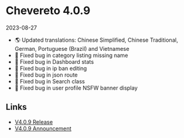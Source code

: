 # Chevereto 4.0.9

2023-08-27

- 🌎 Updated translations: Chinese Simplified, Chinese Traditional, German, Portuguese (Brazil) and Vietnamese
- 🐞 Fixed bug in category listing missing name
- 🐞 Fixed bug in Dashboard stats
- 🐞 Fixed bug in ip ban editing
- 🐞 Fixed bug in json route
- 🐞 Fixed bug in Search class
- 🐞 Fixed bug in user profile NSFW banner display

## Links

- [V4.0.9 Release](https://chevereto.com/community/threads/chevereto-v4-0-9.15162/)
- [V4.0.9 Announcement](https://chevereto.com/community/threads/chevereto-v4-0-9.15112/)
